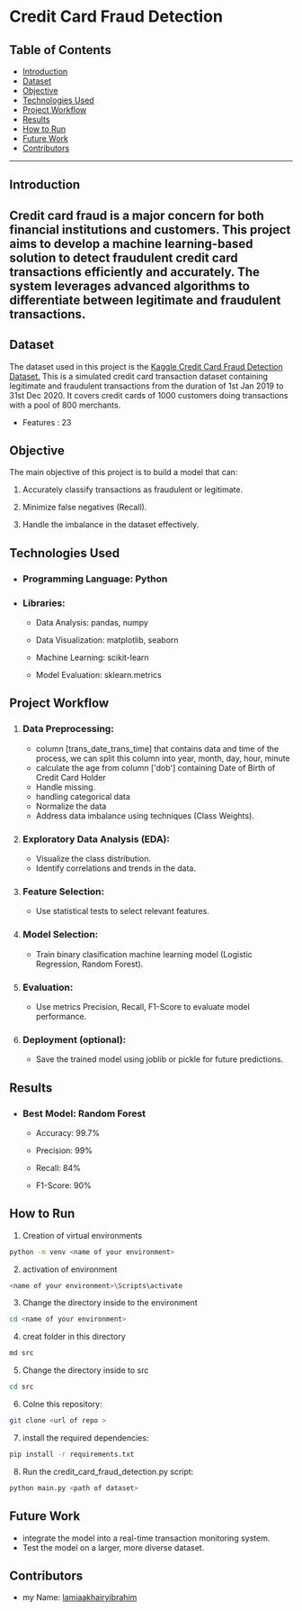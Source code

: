 # Credit Card Fraud Detection
## Table of Contents
- [Introduction](#introduction)
- [Dataset](#dataset)
- [Objective](#objective)
- [Technologies Used](#technologies-Used)
- [Project Workflow](#project-Workflow)
- [Results](#results)
- [How to Run](#how-to-run)
- [Future Work](#future-Work)
- [Contributors](#contributors)
---
## Introduction
Credit card fraud is a major concern for both financial institutions and customers. This project aims to develop a machine learning-based solution to detect fraudulent credit card transactions efficiently and accurately. The system leverages advanced algorithms to differentiate between legitimate and fraudulent transactions.
---

## Dataset
The dataset used in this project is the [Kaggle Credit Card Fraud Detection Dataset.](#https://www.kaggle.com/datasets/kartik2112/fraud-detection?select=fraudTrain.csv)
This is a simulated credit card transaction dataset containing legitimate and fraudulent transactions from the duration of 1st Jan 2019 to 31st Dec 2020. It covers credit cards of 1000 customers doing transactions with a pool of 800 merchants.

- Features : 23

## Objective
The main objective of this project is to build a model that can:

1. Accurately classify transactions as fraudulent or legitimate.


2. Minimize false negatives (Recall).


3. Handle the imbalance in the dataset effectively.

## Technologies Used
- ### Programming Language: Python

- ### Libraries:

   - Data Analysis: pandas, numpy

   - Data Visualization: matplotlib, seaborn

   - Machine Learning: scikit-learn

   - Model Evaluation: sklearn.metrics

## Project Workflow
1. ### Data Preprocessing:
   - column [trans_date_trans_time] that contains data and time of the process, we can split this column into year, month, day, hour, minute
   - calculate the age from column ['dob'] containing Date of Birth of Credit Card Holder
   - Handle missing.
   - handling categorical data
   - Normalize the data
   - Address data imbalance using techniques (Class Weights).
2. ### Exploratory Data Analysis (EDA):
   - Visualize the class distribution.
   - Identify correlations and trends in the data.
3. ### Feature Selection:
   - Use statistical tests to select relevant features.
4.  ### Model Selection:
    - Train binary clasification machine learning model (Logistic Regression, Random Forest).
5. ### Evaluation:
   - Use metrics Precision, Recall, F1-Score to evaluate model performance.
6. ### Deployment (optional):
   - Save the trained model using joblib or pickle for future predictions.


## Results
- ### Best Model: Random Forest

  - Accuracy: 99.7%

  - Precision: 99%

  - Recall: 84%

  - F1-Score: 90%

## How to Run
1. Creation of virtual environments
```Bash
python -m venv <name of your environment>
```
2. activation of environment
```Bash
<name of your environment>\Scripts\activate
```
3. Change the directory inside to the environment
```Bash 
cd <name of your environment>
```
4. creat folder in this directory
```Bash 
md src
```
5. Change the directory inside to src
```Bash
cd src
```
6. Colne this repository:
```Bash
git clone <url of repo >
```
7. install the required dependencies:
```Bash 
pip install -r requirements.txt
```
8. Run the credit_card_fraud_detection.py script:
```Bash 
python main.py <path of dataset>
```
## Future Work
- integrate the model into a real-time transaction monitoring system.
- Test the model on a larger, more diverse dataset.

## Contributors
- my Name: [lamiaakhairyibrahim](#"https://github.com/lamiaakhairyibrahim)




